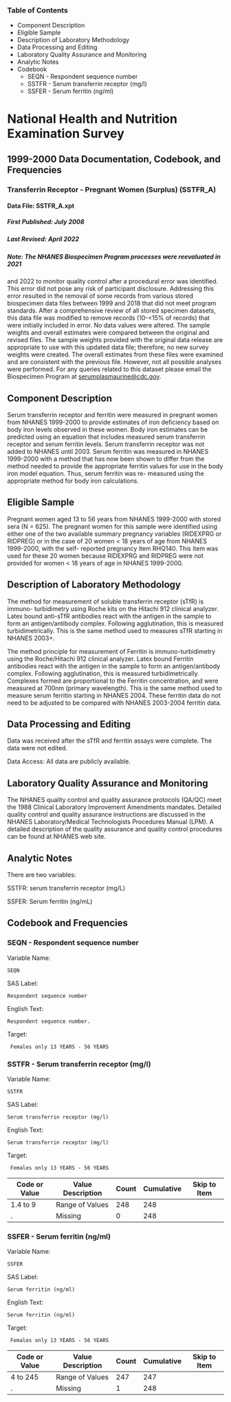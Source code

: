 ### Table of Contents

  * Component Description
  * Eligible Sample
  * Description of Laboratory Methodology
  * Data Processing and Editing
  * Laboratory Quality Assurance and Monitoring
  * Analytic Notes
  * Codebook
    * SEQN - Respondent sequence number
    * SSTFR - Serum transferrin receptor (mg/l)
    * SSFER - Serum ferritin (ng/ml)

# National Health and Nutrition Examination Survey

## 1999-2000 Data Documentation, Codebook, and Frequencies

### Transferrin Receptor - Pregnant Women (Surplus) (SSTFR_A)

####  Data File: SSTFR_A.xpt

##### First Published: July 2008

##### Last Revised: April 2022

##### Note: The NHANES Biospecimen Program processes were reevaluated in 2021
and 2022 to monitor quality control after a procedural error was identified.
This error did not pose any risk of participant disclosure. Addressing this
error resulted in the removal of some records from various stored biospecimen
data files between 1999 and 2018 that did not meet program standards. After a
comprehensive review of all stored specimen datasets, this data file was
modified to remove records (10-<15% of records) that were initially included
in error. No data values were altered. The sample weights and overall
estimates were compared between the original and revised files. The sample
weights provided with the original data release are appropriate to use with
this updated data file; therefore, no new survey weights were created. The
overall estimates from these files were examined and are consistent with the
previous file. However, not all possible analyses were performed. For any
queries related to this dataset please email the Biospecimen Program at
serumplasmaurine@cdc.gov.

## Component Description

Serum transferrin receptor and ferritin were measured in pregnant women from
NHANES 1999-2000 to provide estimates of iron deficiency based on body iron
levels observed in these women. Body iron estimates can be predicted using an
equation that includes measured serum transferrin receptor and serum ferritin
levels. Serum transferrin receptor was not added to NHANES until 2003. Serum
ferritin was measured in NHANES 1999-2000 with a method that has now been
shown to differ from the method needed to provide the appropriate ferritin
values for use in the body iron model equation. Thus, serum ferritin was re-
measured using the appropriate method for body iron calculations.

## Eligible Sample

Pregnant women aged 13 to 56 years from NHANES 1999-2000 with stored sera (N =
625). The pregnant women for this sample were identified using either one of
the two available summary pregnancy variables (RIDEXPRG or RIDPREG) or in the
case of 20 women < 18 years of age from NHANES 1999-2000, with the self-
reported pregnancy item RHQ140. This item was used for these 20 women because
RIDEXPRG and RIDPREG were not provided for women < 18 years of age in NHANES
1999-2000.

## Description of Laboratory Methodology

The method for measurement of soluble transferrin receptor (sTfR) is immuno-
turbidimetry using Roche kits on the Hitachi 912 clinical analyzer. Latex
bound anti-sTfR antibodies react with the antigen in the sample to form an
antigen/antibody complex. Following agglutination, this is measured
turbidimetrically. This is the same method used to measures sTfR starting in
NHANES 2003+.

The method principle for measurement of Ferritin is immuno-turbidimetry using
the Roche/Hitachi 912 clinical analyzer. Latex bound Ferritin antibodies react
with the antigen in the sample to form an antigen/antibody complex. Following
agglutination, this is measured turbidimetrically. Complexes formed are
proportional to the Ferritin concentration, and were measured at 700nm
(primary wavelength). This is the same method used to measure serum ferritin
starting in NHANES 2004. These ferritin data do not need to be adjusted to be
compared with NHANES 2003-2004 ferritin data.

## Data Processing and Editing

Data was received after the sTfR and ferritin assays were complete. The data
were not edited.

Data Access: All data are publicly available.

## Laboratory Quality Assurance and Monitoring

The NHANES quality control and quality assurance protocols (QA/QC) meet the
1988 Clinical Laboratory Improvement Amendments mandates. Detailed quality
control and quality assurance instructions are discussed in the NHANES
Laboratory/Medical Technologists Procedures Manual (LPM). A detailed
description of the quality assurance and quality control procedures can be
found at NHANES web site.

## Analytic Notes

There are two variables:

SSTFR: serum transferrin receptor (mg/L)

SSFER: Serum ferritin (ng/mL)

## Codebook and Frequencies

### SEQN - Respondent sequence number

Variable Name:

    SEQN
SAS Label:

    Respondent sequence number
English Text:

    Respondent sequence number.
Target:

     Females only 13 YEARS - 56 YEARS

### SSTFR - Serum transferrin receptor (mg/l)

Variable Name:

    SSTFR
SAS Label:

    Serum transferrin receptor (mg/l)
English Text:

    Serum transferrin receptor (mg/l) 
Target:

     Females only 13 YEARS - 56 YEARS
Code or Value | Value Description | Count | Cumulative | Skip to Item  
---|---|---|---|---  
1.4 to 9 | Range of Values | 248 | 248 |   
. | Missing | 0 | 248 |   
  
### SSFER - Serum ferritin (ng/ml)

Variable Name:

    SSFER
SAS Label:

    Serum ferritin (ng/ml)
English Text:

    Serum ferritin (ng/ml) 
Target:

     Females only 13 YEARS - 56 YEARS
Code or Value | Value Description | Count | Cumulative | Skip to Item  
---|---|---|---|---  
4 to 245 | Range of Values | 247 | 247 |   
. | Missing | 1 | 248 | 

